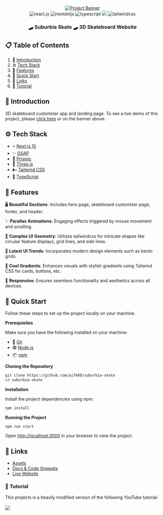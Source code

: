 <div align="center">
  <br />
    <a href="https://suburbia-skate-ajfm88.netlify.app" target="_blank">
      <img src="https://images.prismic.io/prismic-main/Z1DfQ5bqstJ98DII_suburbia-banner.png?auto=format,compress" alt="Project Banner">
    </a>
  <br />

  <div>
    <img src="https://img.shields.io/badge/-React_JS-black?style=for-the-badge&logoColor=white&logo=react&color=61DAFB" alt="react.js" />
    <img src="https://img.shields.io/badge/-Next_JS-black?style=for-the-badge&logoColor=white&logo=nextdotjs&color=000000" alt="nextdotjs" />
    <img src="https://img.shields.io/badge/-TypeScript-black?style=for-the-badge&logoColor=white&logo=typescript&color=3178C6" alt="typescript" />
    <img src="https://img.shields.io/badge/-Three.js-black?style=for-the-badge&logo=three.js&logoColor=white" />
    <img src="https://img.shields.io/badge/-Tailwind_CSS-black?style=for-the-badge&logoColor=white&logo=tailwindcss&color=06B6D4" alt="tailwindcss" />
  </div>

  <h3 align="center">🛹 Suburbia Skate 🛹 3D Skateboard Website</h3>
</div>

## 📋 <a name="table">Table of Contents</a>

1.  🤖 [Introduction](#introduction)
2.  ⚙️ [Tech Stack](#tech-stack)
3.  🔋 [Features](#features)
4.  🤸 [Quick Start](#quick-start)
5.  🔗 [Links](#links)
6.  🚀 [Tutorial](#tutorial)

## 🤖 <a name="introduction">Introduction</a>

3D skateboard customizer app and landing page. To see a live demo of this project, please [click here](https://suburbia-skate-ajfm88.netlify.app) or on the banner above.

## <a name="tech-stack">⚙️ Tech Stack</a>

- ⚡ [Next.js 15](https://nextjs.org)
- ✨ [GSAP](https://gsap.com)
- 📄 [Prismic](https://prismic.io)
- 🔺 [Three.js](https://threejs.org)
- 🌬️ [Tailwind CSS](https://tailwindcss.com)
- 🔷 [TypeScript](https://www.typescriptlang.org)

## <a name="features">🔋 Features</a>

🖥️ **Beautiful Sections**: Includes hero page, skateboard customizer page, footer, and header.

✨ **Parallax Animations**: Engaging effects triggered by mouse movement and scrolling.

🔷 **Complex UI Geometry**: Utilizes tailwindcss for intricate shapes like circular feature displays, grid lines, and side lines.

🚀 **Latest UI Trends**: Incorporates modern design elements such as bento grids.

🎨 **Cool Gradients**: Enhances visuals with stylish gradients using Tailwind CSS for cards, buttons, etc.

📱 **Responsive**: Ensures seamless functionality and aesthetics across all devices.

## <a name="quick-start">🤸 Quick Start</a>

Follow these steps to set up the project locally on your machine.

**Prerequisites**

Make sure you have the following installed on your machine:

- 🌳 [Git](https://git-scm.com)
- 🟢 [Node.js](https://nodejs.org/en)
- 📦 [npm](https://www.npmjs.com)

**Cloning the Repository**

```bash
git clone https://github.com/ajfm88/suburbia-skate
cd suburbia-skate
```

**Installation**

Install the project dependencies using npm:

```bash
npm install
```

**Running the Project**

```bash
npm run start
```

Open [http://localhost:3000](http://localhost:3000) in your browser to view the project.

## <a name="links">🔗 Links</a>

- [Assets](https://prismic-main.cdn.prismic.io/prismic-main/Z1UN5JbqstJ98M3l_Suburbia-Course-Assets.zip)
- [Docs & Code Snippets](https://prismic.io/courses/suburbia-skateboards)
- [Live Website](https://suburbia-skate-ajfm88.netlify.app)

### 🚀 <a name="tutorial">Tutorial</a>

This projects is a heavily modified version of the following YouTube tutorial:
<br />
<br />
<a href="https://youtu.be/LBOhVng5rk8"><img src="https://github-production-user-asset-6210df.s3.amazonaws.com/151519281/289277158-1736fca5-a031-4854-8c09-bc110e3bc16d.svg"/></a>
